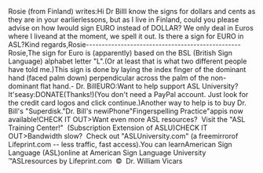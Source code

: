 Rosie (from Finland) writes:Hi Dr BillI know the signs for dollars and cents as they are in your earlierlessons, but as I live in Finland, could you please advise on how Iwould sign EURO instead of DOLLAR? We only deal in Euros where I 
			liveand at the moment, we spell it out. Is there a sign for EURO in ASL?Kind regards,Rosie-------------------------------------------------Rosie,The sign for Euro is (apparently) based on the BSL (British Sign 
			Language) alphabet letter "L".(Or at least that is what two different people have told me.)This sign is done by laying the index finger of the dominant hand 
			(faced palm down) perpendicular across the palm of the non-dominant 
			flat hand.- Dr. BillEURO:Want to help support 
ASL University?  It'seasy:DONATE(Thanks!)(You don't need a PayPal account. Just look for the credit card 
logos and click continue.)Another way to help is to buy Dr. Bill's "Superdisk."Dr. Bill's newiPhone"Fingerspelling Practice"appis 
now available!CHECK IT OUT>Want even more ASL resources?  Visit the "ASL Training Center!"  (Subscription 
Extension of ASLU)CHECK IT OUT>Bandwidth slow?  Check out "ASLUniversity.com" (a 
freemirrorof 
Lifeprint.com -- less traffic, fast access).You can learnAmerican Sign Language (ASL)online at American Sign Language University ™ASLresources by Lifeprint.com  ©  Dr. William Vicars